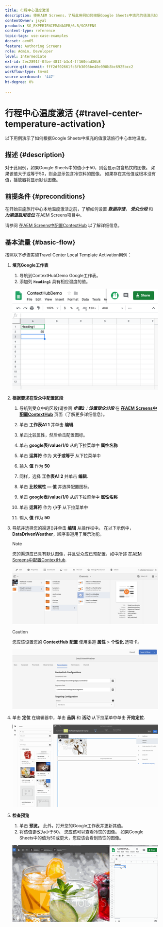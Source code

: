 ```yaml
---
title: 行程中心温度激活
description: 使用AEM Screens，了解此用例如何根据Google Sheets中填充的值演示如何使用旅游中心本地温度激活。
contentOwner: jsyal
products: SG_EXPERIENCEMANAGER/6.5/SCREENS
content-type: reference
topic-tags: use-case-examples
docset: aem65
feature: Authoring Screens
role: Admin, Developer
level: Intermediate
exl-id: 2ec2891f-0fbe-4812-b3c4-ff160ead36b8
source-git-commit: fff2df02661fc3fb3098be40e090b8bc6925bcc2
workflow-type: tm+mt
source-wordcount: '447'
ht-degree: 0%

---
```


# 行程中心温度激活 {#travel-center-temperature-activation}

以下用例演示了如何根据Google Sheets中填充的值激活旅行中心本地温度。

## 描述 {#description}

对于此用例，如果Google Sheets中的值小于50，则会显示包含热饮的图像。 如果该值大于或等于50，则会显示包含冷饮料的图像。 如果存在其他值或根本没有值，播放器将显示默认图像。

## 前提条件 {#preconditions}

在开始实施旅行中心本地温度激活之前，了解如何设置 ***数据存储***， ***受众分段*** 和 ***为渠道启用定位*** 在AEM Screens项目中。

请参阅 [在AEM Screens中配置ContextHub](configuring-context-hub.md) 以了解详细信息。

## 基本流量 {#basic-flow}

按照以下步骤实施Travel Center Local Template Activation用例：

1. **填充Google工作表**

   1. 导航到ContextHubDemo Google工作表。
   1. 添加列 **`Heading1`** 具有相应温度的值。

   ![screen_shot_2019-05-08at112911am](assets/screen_shot_2019-05-08at112911am.png)

1. **根据要求在受众中配置区段**

   1. 导航到受众中的区段(请参阅 ***步骤2：设置受众分段*** 在 **[在AEM Screens中配置ContextHub](configuring-context-hub.md)** 页面（了解更多详细信息）。

   1. 单击 **工作表A1 1** 并单击 **编辑**.

   1. 单击比较属性，然后单击配置图标。
   1. 单击 **google表/value/1/0** 从的下拉菜单中 **属性名称**

   1. 单击 **运算符** 作为 **大于或等于** 从下拉菜单中

   1. 输入 **值** 作为 **50**

   1. 同样，选择 **工作表A1 2** 并单击 **编辑**.

   1. 单击 **比较属性 — 值** 并选择配置图标。
   1. 单击 **google表/value/1/0** 从的下拉菜单中 **属性名称**

   1. 单击 **运算符** 作为 **小于** 从下拉菜单中

   1. 输入 **值** 作为 **50**

1. 导航并选择您的渠道()并单击 **编辑** 从操作栏中。 在以下示例中， **DataDrivenWeather**，顺序渠道用于展示功能。

   >[!NOTE]
   >
   >您的渠道应已具有默认图像，并且受众应已预配置，如中所述 [在AEM Screens中配置ContextHub](configuring-context-hub.md).

   ![screen_shot_2019-05-08at113022am](assets/screen_shot_2019-05-08at113022am.png)

   >[!CAUTION]
   >
   >您应该设置您的 **ContextHub** **配置** 使用渠道 **属性** > **个性化** 选项卡。

   ![screen_shot_2019-05-08at114106am](assets/screen_shot_2019-05-08at114106am.png)

1. 单击 **定位** 在编辑器中，单击 **品牌** 和 **活动** 从下拉菜单中单击 **开始定位**.

   ![new_activity3](assets/new_activity3.gif)

1. **检查预览**

   1. 单击 **预览。** 此外，打开您的Google工作表并更新其值。
   1. 将该值更改为小于50。 您应该可以查看冷饮的图像。 如果Google Sheets中的值为50或更大，您应该会看到热饮的图像。

   ![result3](assets/result3.gif)

